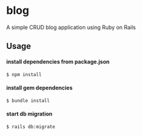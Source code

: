 # blog

A simple CRUD blog application using Ruby on Rails

## Usage

#### install dependencies from package.json
```
$ npm install
```

#### install gem dependencies
```
$ bundle install
```

#### start db migration
```
$ rails db:migrate
```
